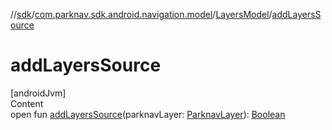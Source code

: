 //[sdk](../../../index.md)/[com.parknav.sdk.android.navigation.model](../index.md)/[LayersModel](index.md)/[addLayersSource](add-layers-source.md)



# addLayersSource  
[androidJvm]  
Content  
open fun [addLayersSource](add-layers-source.md)(parknavLayer: [ParknavLayer](../-parknav-layer/index.md)): [Boolean](https://kotlinlang.org/api/latest/jvm/stdlib/kotlin/-boolean/index.html)  



